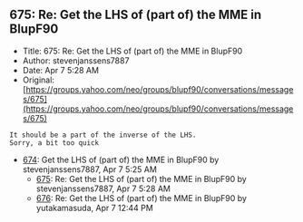 ## 675: Re: Get the LHS of (part of) the MME in BlupF90

- Title: 675: Re: Get the LHS of (part of) the MME in BlupF90
- Author: stevenjanssens7887
- Date: Apr 7 5:28 AM
- Original: [https://groups.yahoo.com/neo/groups/blupf90/conversations/messages/675](https://groups.yahoo.com/neo/groups/blupf90/conversations/messages/675)

```
It should be a part of the inverse of the LHS.
Sorry, a bit too quick
```

- [674](0674.md): Get the LHS of (part of) the MME in BlupF90 by stevenjanssens7887, Apr 7 5:25 AM
    - [675](0675.md): Re: Get the LHS of (part of) the MME in BlupF90 by stevenjanssens7887, Apr 7 5:28 AM
    - [676](0676.md): Re: Get the LHS of (part of) the MME in BlupF90 by yutakamasuda, Apr 7 12:44 PM
